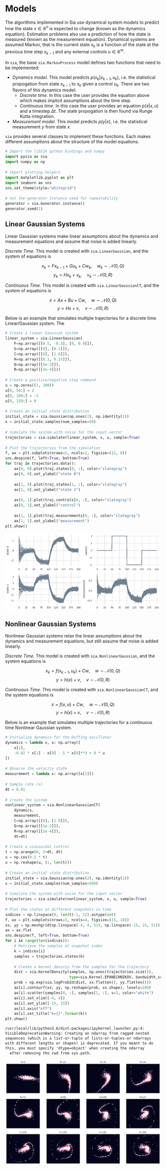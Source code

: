 # Models

The algorithms implemented in Sia use dynamical system models to predict how the state $x \in \mathbb{R}^n$ is expected to change (known as the dynamics equation).  Estimation problems also use a prediction of how the state is measured (known as the measurement equation).  Dynamical systems are assumed Markov, that is the current state $x_k$ is a function of the state at the previous time step $x_{k-1}$ and any external controls $u \in \mathbb{R}^m$.

In `sia`, the base `sia.MarkovProcess` model defines two functions that need to be implemented:
- *Dynamics model.*  This model predicts $p(x_k | x_{k-1}, u_k)$, i.e. the statistical propogation from state $x_{k-1}$ to $x_k$ given a control $u_k$.  There are two flavors of this dynamics model:
  - *Discrete time.*  In this case the user provides the equation above which makes implicit assumptions about the time step.
  - *Continuous time.*  In this case the user provides an equation $p(\dot{x} | x, u)$ and a timestep $\Delta t$.  The state propogation is then found via Runge Kutta integration.
- *Measurement model.*  This model predicts $p(y | x)$, i.e. the statistical measurement $y$ from state $x$.

`sia` provides several classes to implement these functions.  Each makes different assumptions about the structure of the model equations.


```python
# Import the libSIA python bindings and numpy
import pysia as sia
import numpy as np

# Import plotting helpers
import matplotlib.pyplot as plt
import seaborn as sns
sns.set_theme(style="whitegrid")

# Set the generator instance seed for repeatability
generator = sia.Generator.instance()
generator.seed(1)
```

## Linear Gaussian Systems
Linear Gaussian systems make linear assumptions about the dynamics and measurement equations and assume that noise is added linearly.

*Discrete Time.*  This model is created with `sia.LinearGaussian`, and the system of equations is

$$x_k = F x_{k-1} + G u_k + C w_k,\quad w_k \sim \mathcal{N}(0, Q)$$
$$y_k = H x_k + v_k,\quad v_k \sim \mathcal{N}(0, R)$$

*Continuous Time.*  This model is created with `sia.LinearGaussianCT`, and the system of equations is

$$\dot{x} = A x + B u + C w,\quad w \sim \mathcal{N}(0, Q)$$
$$y = H x + v,\quad v \sim \mathcal{N}(0, R)$$

Below is an example that simulates multiple trajectories for a discrete time Linear/Gaussian system.  The 


```python
# Create a linear Gaussian system
linear_system = sia.LinearGaussian(
    F=np.array([[0.5, -0.3], [0, 0.9]]),
    G=np.array([[0], [0.1]]),
    C=np.array([[0], [1.0]]),
    H=np.array([[0.1, 0.15]]),
    Q=np.array([[5e-3]]), 
    R=np.array([[2e-4]]))

# Create a positive/negative step command
u = np.zeros((1, 200))
u[0, 50:] = 2
u[0, 100:] = -2
u[0, 150:] = 0

# Create an initial state distribution
initial_state = sia.Gaussian(np.ones(2), np.identity(2))
x = initial_state.samples(num_samples=50)

# Simulate the system with noise for the input vector
trajectories = sia.simulate(linear_system, x, u, sample=True)

# Plot the trajectories from the simulation
f, ax = plt.subplots(nrows=2, ncols=2, figsize=(12, 6))
sns.despine(f, left=True, bottom=True)
for traj in trajectories.data():
    ax[0, 0].plot(traj.states[0, :], color="slategray")
    ax[0, 0].set_ylabel("state 0")
    
    ax[1, 0].plot(traj.states[1, :], color="slategray")
    ax[1, 0].set_ylabel("state 1")
        
    ax[0, 1].plot(traj.controls[0, :], color="slategray")
    ax[0, 1].set_ylabel("control")
        
    ax[1, 1].plot(traj.measurements[0, :], color="slategray")
    ax[1, 1].set_ylabel("measurement")
plt.show()
```


    
![png](models_files/models_3_0.png)
    


## Nonlinear Gaussian Systems
Nonlinear Gaussian systems relax the linear assumptions about the dynamics and measurement equations, but still assume that noise is added linearly.

*Discrete Time.*  This model is created with `sia.NonlinearGaussian`, and the system equations is

$$x_k = f(x_{k-1}, u_k) + C w,\quad w \sim \mathcal{N}(0, Q)$$
$$y = h(x) + v,\quad v \sim \mathcal{N}(0, R)$$

*Continuous Time.*  This model is created with `sia.NonlinearGaussianCT`, and the system equations is

$$\dot{x} = f(x, u) + C w,\quad w \sim \mathcal{N}(0, Q)$$
$$y = h(x) + v,\quad v \sim \mathcal{N}(0, R)$$

Below is an example that simulates multiple trajectories for a continuous time Nonlinear Gaussian system.


```python
# Initialize dynamics for the Duffing oscillator
dynamics = lambda x, u: np.array([
    x[1],
    -0.02 * x[1] - x[0] - 5 * x[0]**3 + 8 * u
])

# Observe the velocity state
measurement = lambda x: np.array([x[1]])

# Sample rate (s)
dt = 0.01

# Create the system
nonlinear_system = sia.NonlinearGaussianCT(
    dynamics, 
    measurement, 
    C=np.array([[0], [1.0]]),
    Q=np.array([[1e-2]]), 
    R=np.array([[1e-4]]),
    dt=dt)

# Create a sinusoidal control
t = np.arange(0, 2+dt, dt)
u = np.cos(0.5 * t)
u = np.reshape(u, (1, len(t)))

# Create an initial state distribution
initial_state = sia.Gaussian(np.ones(2), np.identity(2))
x = initial_state.samples(num_samples=500)

# Simulate the system with noise for the input vector
trajectories = sia.simulate(nonlinear_system, x, u, sample=True)

# Plot the states at different snapshots in time
indices = np.linspace(0, len(t)-1, 12).astype(int)
f, ax = plt.subplots(nrows=3, ncols=4, figsize=(15, 10))
xx, yy = np.meshgrid(np.linspace(-4, 4, 51), np.linspace(-15, 15, 51))
ax = ax.flat
sns.despine(f, left=True, bottom=True)
for i in range(len(indices)):
    # Retrieve the samples at snapshot index
    k = indices[i]
    samples = trajectories.states(k)
        
    # Create a kernel density from the samples for the trajectory
    dist = sia.KernelDensity(samples, np.ones(trajectories.size()),
                             type=sia.Kernel.EPANECHNIKOV, bandwidth_scaling=2)
    prob = np.exp(sia.logProb2d(dist, xx.flatten(), yy.flatten()))
    ax[i].contourf(xx, yy, np.reshape(prob, xx.shape), levels=100)
    ax[i].scatter(samples[0, :], samples[1, :], s=2, color="white")
    ax[i].set_xlim([-4, 4])
    ax[i].set_ylim([-15, 15])
    ax[i].axis("off")
    ax[i].set_title("k={}".format(k))
plt.show()
```

    /usr/local/lib/python3.6/dist-packages/ipykernel_launcher.py:4: VisibleDeprecationWarning: Creating an ndarray from ragged nested sequences (which is a list-or-tuple of lists-or-tuples-or ndarrays with different lengths or shapes) is deprecated. If you meant to do this, you must specify 'dtype=object' when creating the ndarray
      after removing the cwd from sys.path.



    
![png](models_files/models_5_1.png)
    


